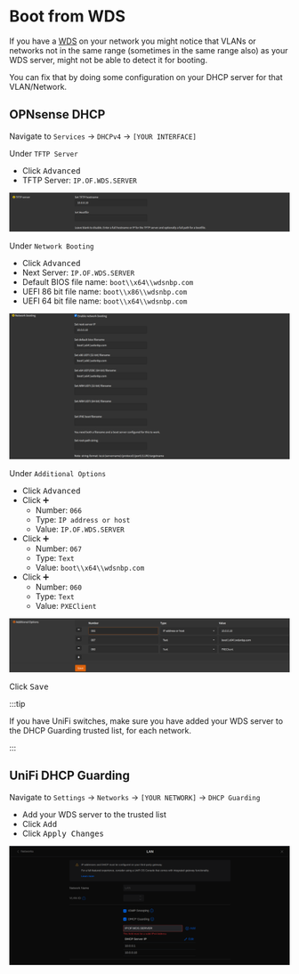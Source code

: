 # Boot from WDS

If you have a [WDS](https://docs.microsoft.com/en-us/windows/win32/wds/windows-deployment-services-portal)
on your network you might notice that VLANs or networks not in the same range (sometimes in the same range also)
as your WDS server, might not be able to detect it for booting.

You can fix that by doing some configuration on your DHCP server for that VLAN/Network.

## OPNsense DHCP

Navigate to `Services` -> `DHCPv4` -> `[YOUR INTERFACE]`

Under `TFTP Server`

- Click <kbd>Advanced</kbd>
- TFTP Server: `IP.OF.WDS.SERVER`

![dhcp-wds-tftp](img/dhcp-wds-tftp.png)

Under `Network Booting`

- Click <kbd>Advanced</kbd>
- Next Server: `IP.OF.WDS.SERVER`
- Default BIOS file name: `boot\\x64\\wdsnbp.com`
- UEFI 86 bit file name: `boot\\x86\\wdsnbp.com`
- UEFI 64 bit file name: `boot\\x64\\wdsnbp.com`

![dhcp-wds-network-booting](img/dhcp-wds-network-booting.png)

Under `Additional Options`

- Click <kbd>Advanced</kbd>
- Click <kbd>➕</kbd>
  - Number: `066`
  - Type: `IP address or host`
  - Value: `IP.OF.WDS.SERVER`
- Click <kbd>➕</kbd>
  - Number: `067`
  - Type: `Text`
  - Value: `boot\\x64\\wdsnbp.com`
- Click <kbd>➕</kbd>
  - Number: `060`
  - Type: `Text`
  - Value: `PXEClient`

![dhcp-wds-additional-options](img/dhcp-wds-additional-options.png)

Click <kbd>Save</kbd>

:::tip

If you have UniFi switches, make sure you have added your WDS
server to the DHCP Guarding trusted list, for each network.

:::

## UniFi DHCP Guarding

Navigate to `Settings` -> `Networks` -> `[YOUR NETWORK]` -> `DHCP Guarding`

- Add your WDS server to the trusted list
- Click <kbd>Add</kbd>
- Click <kbd>Apply Changes</kbd>

![unifi-dhcp-guarding](img/unifi-dhcp-guarding.png)
